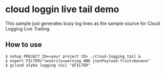 # cloud loggin live tail demo

This sample just generates busy log lines as the sample source for Cloud Logging Live Trailing.

## How to use

```
$ nohup PROJECT_ID=<your project ID> ./cloud-logging_tail &
$ export FILTER="severity=warning AND jsonPayload.fruit=banana"
$ gcloud alpha logging tail "$FILTER"
```